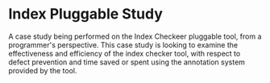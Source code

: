 # Index Pluggable Study

A case study being performed on the Index Checkeer pluggable tool, from a programmer's perspective.
This case study is looking to examine the effectiveness and efficiency of the index checker tool, with
respect to defect prevention and time saved or spent using the annotation system provided by the tool.
